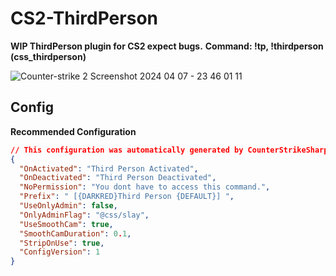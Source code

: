 # CS2-ThirdPerson
**WIP ThirdPerson plugin for CS2 expect bugs.**
**Command: !tp, !thirdperson (css_thirdperson)**

![Counter-strike 2 Screenshot 2024 04 07 - 23 46 01 11](https://github.com/UgurhanK/ThirdPerson-WIP/assets/105857708/4d65892b-aa25-4e6d-a58b-68ffb3b7aabe)

## Config
 **Recommended Configuration**
```json
// This configuration was automatically generated by CounterStrikeSharp for plugin 'ThirdPerson', at 2024/04/11 12:20:52
{
  "OnActivated": "Third Person Activated",
  "OnDeactivated": "Third Person Deactivated",
  "NoPermission": "You dont have to access this command.",
  "Prefix": " [{DARKRED}Third Person {DEFAULT}] ",
  "UseOnlyAdmin": false,
  "OnlyAdminFlag": "@css/slay",
  "UseSmoothCam": true,
  "SmoothCamDuration": 0.1,
  "StripOnUse": true,
  "ConfigVersion": 1
}
```
